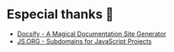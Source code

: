 # Especial thanks 👏

* [Docsify - A Magical Documentation Site Generator](https://docsify.js.org/#/)
* [JS.ORG - Subdomains for JavaScript Projects](https://js.org/)
